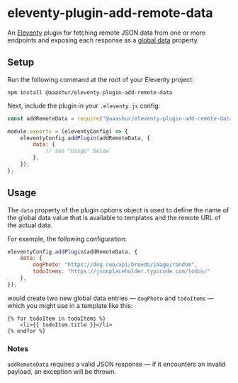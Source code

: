 # eleventy-plugin-add-remote-data

An [Eleventy](https://11ty.dev/) plugin for fetching remote JSON data from one or more endpoints and
exposing each response as a [global data](https://www.11ty.dev/docs/data-global-custom/) property.

## Setup

Run the following command at the root of your Eleventy project:

```shell
npm install @aaashur/eleventy-plugin-add-remote-data
```

Next, include the plugin in your `.eleventy.js` config:

```javascript
const addRemoteData = require("@aaashur/eleventy-plugin-add-remote-data");

module.exports = (eleventyConfig) => {
	eleventyConfig.addPlugin(addRemoteData, {
		data: {
			// See "Usage" below
		},
	});
};
```

## Usage

The `data` property of the plugin options object is used to define the name of the global data value that is available to templates and the remote URL of the actual data.

For example, the following configuration:

```javascript
eleventyConfig.addPlugin(addRemoteData, {
	data: {
		dogPhoto: "https://dog.ceo/api/breeds/image/random",
		todoItems: "https://jsonplaceholder.typicode.com/todos/"
	},
});
```

would create two new global data entries — `dogPhoto` and `todoItems` — which you might use in a template like this:

```njk
{% for todoItem in todoItems %}
	<li>{{ todoItem.title }}</li>
{% endfor %}
```

### Notes

`addRemoteData` requires a valid JSON response — if it encounters an invalid payload, an exception will be thrown.
